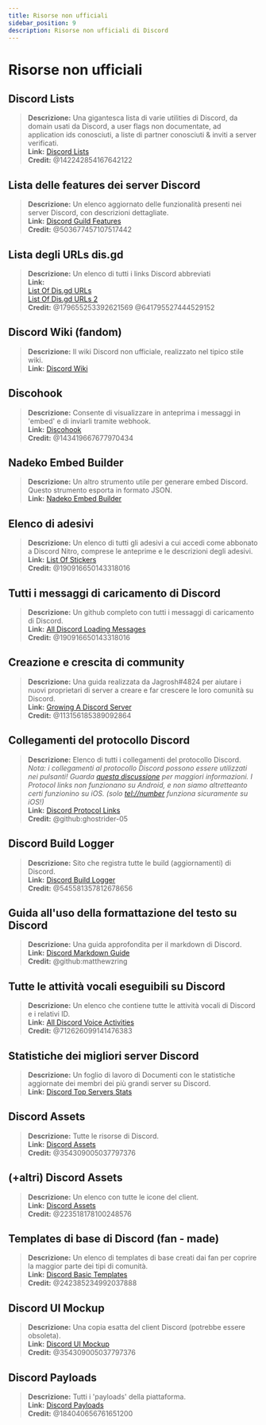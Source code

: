 ```yaml
---
title: Risorse non ufficiali
sidebar_position: 9
description: Risorse non ufficiali di Discord
---
```


# Risorse non ufficiali

## **Discord Lists**
> __Descrizione:__ Una gigantesca lista di varie utilities di Discord, da domain usati da Discord, a user flags non documentate, ad application ids conosciuti, a liste di partner conosciuti & inviti a server verificati.   <br/>
__Link:__ [Discord Lists](https://github.com/Delitefully/DiscordLists)   <br/>
__Credit:__ @142242854167642122

## **Lista delle features dei server Discord**
> __Descrizione:__ Un elenco aggiornato delle funzionalità presenti nei server Discord, con descrizioni dettagliate.   <br/>
__Link:__ [Discord Guild Features](https://gist.github.com/Techy/ecc60b12e94f8fc8185f09b82aa91dd2)  <br/>
__Credit:__ @503677457107517442

## **Lista degli URLs dis.gd**
> __Descrizione:__ Un elenco di tutti i links Discord abbreviati   <br/>
__Link:__  <br/>
[List Of Dis.gd URLs](https://herogamers.dev/dis.gd/)   <br/>
[List Of Dis.gd URLs 2](https://thecutefoxxy.com/discord-shortlinks)  <br/>
__Credit:__ @179655253392621569 @641795527444529152

## **Discord Wiki** (fandom)
> __Descrizione:__ Il wiki Discord non ufficiale, realizzato nel tipico stile wiki.   <br/>
__Link:__ [Discord Wiki](https://discord.fandom.com/wiki/Discord) 

## **Discohook** 
> __Descrizione:__ Consente di visualizzare in anteprima i messaggi in 'embed' e di inviarli tramite webhook.   <br/>
__Link:__ [Discohook](https://discohook.org/)   <br/>
__Credit:__ @143419667677970434

## **Nadeko Embed Builder**
> __Descrizione:__ Un altro strumento utile per generare embed Discord. Questo strumento esporta in formato JSON.   <br/>
__Link:__ [Nadeko Embed Builder](https://embedbuilder.nadekobot.me/ )

## **Elenco di adesivi**
> __Descrizione:__ Un elenco di tutti gli adesivi a cui accedi come abbonato a Discord Nitro, comprese le anteprime e le descrizioni degli adesivi.   <br/>
__Link:__ [List Of Stickers](https://stickers.advaith.io/)   <br/>
__Credit:__ @190916650143318016

## **Tutti i messaggi di caricamento di Discord**
> __Descrizione:__ Un github completo con tutti i messaggi di caricamento di Discord.  <br/>
__Link:__ [All Discord Loading Messages](https://gist.github.com/advaith1/540543d6a2b7fd66abdb0eb02c002f88)  <br/>
__Credit:__ @190916650143318016

## **Creazione e crescita di community**
> __Descrizione:__ Una guida realizzata da Jagrosh#4824 per aiutare i nuovi proprietari di server a creare e far crescere le loro comunità su Discord.   <br/>
__Link:__ [Growing A Discord Server](https://gist.github.com/jagrosh/342324d7084c9ebdac2fa3d0cd759d10)   <br/>
__Credit:__ @113156185389092864

## **Collegamenti del protocollo Discord**
> __Descrizione:__ Elenco di tutti i collegamenti del protocollo Discord.   <br/>
*Nota: i collegamenti al protocollo Discord possono essere utilizzati nei pulsanti! Guarda [questa discussione](https://github.com/discord/discord-api-docs/discussions/3347#discussioncomment-1405699) per maggiori informazioni. I Protocol links non funzionano su Android, e non siamo altretteanto certi funzionino su iOS. (solo <tel://number> funziona sicuramente su iOS!)*   <br/>
__Link:__ [Discord Protocol Links](https://gist.github.com/ghostrider-05/8f1a0bfc27c7c4509b4ea4e8ce718af0)   <br/>
__Credit:__ @github:ghostrider-05

## **Discord Build Logger**
> __Descrizione:__ Sito che registra tutte le build (aggiornamenti) di Discord.   <br/>
__Link:__ [Discord Build Logger](https://discord.sale/)  
__Credit:__ @545581357812678656

## **Guida all'uso della formattazione del testo su Discord**
> __Descrizione:__ Una guida approfondita per il markdown di Discord.  <br/>
__Link:__ [Discord Markdown Guide](https://gist.github.com/matthewzring/9f7bbfd102003963f9be7dbcf7d40e51)  <br/>
__Credit:__ @github:matthewzring

## **Tutte le attività vocali eseguibili su Discord**
> __Descrizione:__ Un elenco che contiene tutte le attività vocali di Discord e i relativi ID.   <br/>
__Link:__ [All Discord Voice Activities](https://gist.github.com/GeneralSadaf/42d91a2b6a93a7db7a39208f2d8b53ad)   <br/>
__Credit:__ @712626099141476383
 
## **Statistiche dei migliori server Discord**
> __Descrizione:__ Un foglio di lavoro di Documenti con le statistiche aggiornate dei membri dei più grandi server su Discord.   <br/>
__Link:__ [Discord Top Servers Stats](https://docs.google.com/spreadsheets/d/1gRQ44Goa8x_M714pSmPXLHW3BAK5LzWzRn1MVXPeVn4/edit#gid=0)

## **Discord Assets**
> __Descrizione:__ Tutte le risorse di Discord.   <br/>
__Link:__ [Discord Assets](https://www.figma.com/community/file/992144378612759941/Discord-Resources)   <br/>
__Credit:__ @354309005037797376

## **(+altri) Discord Assets**
> __Descrizione:__ Un elenco con tutte le icone del client.   <br/>
__Link:__ [Discord Assets](https://gitlab.com/derpystuff/discord-asset-datamining )   <br/>
__Credit:__ @223518178100248576

## **Templates di base di Discord** (fan - made)
> __Descrizione:__ Un elenco di templates di base creati dai fan per coprire la maggior parte dei tipi di comunità.  <br/>
__Link:__ [Discord Basic Templates](https://gist.github.com/srnyx/12922980e75cf14508990bb36a6989a9)  <br/>
__Credit:__ @242385234992037888

## **Discord UI Mockup**
> __Descrizione:__ Una copia esatta del client Discord (potrebbe essere obsoleta).   <br/>
__Link:__ [Discord UI Mockup](https://www.figma.com/community/file/994323951589690341/Discord-Desktop-UI)   <br/>
__Credit:__ @354309005037797376

## **Discord Payloads**
> __Descrizione:__ Tutti i 'payloads' della piattaforma.   <br/>
__Link:__ [Discord Payloads](https://github.com/discord-payloads/discord-payloads)   <br/>
__Credit:__ @184040656761651200
